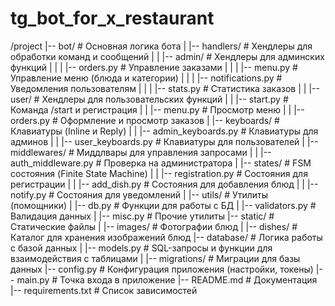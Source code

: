 # tg_bot_for_x_restaurant

/project
  |-- bot/                     # Основная логика бота
  |     |-- handlers/          # Хендлеры для обработки команд и сообщений
  |     |     |-- admin/       # Хендлеры для админских функций
  |     |     |     |-- orders.py          # Управление заказами
  |     |     |     |-- menu.py            # Управление меню (блюда и категории)
  |     |     |     |-- notifications.py   # Уведомления пользователям
  |     |     |     |-- stats.py           # Статистика заказов
  |     |     |-- user/        # Хендлеры для пользовательских функций
  |     |           |-- start.py           # Команда /start и регистрация
  |     |           |-- menu.py            # Просмотр меню
  |     |           |-- orders.py          # Оформление и просмотр заказов
  |     |-- keyboards/         # Клавиатуры (Inline и Reply)
  |     |     |-- admin_keyboards.py       # Клавиатуры для админов
  |     |     |-- user_keyboards.py        # Клавиатуры для пользователей
  |     |-- middlewares/       # Миддлвары для управления запросами
  |     |     |-- auth_middleware.py       # Проверка на администратора
  |     |-- states/            # FSM состояния (Finite State Machine)
  |     |     |-- registration.py          # Состояния для регистрации
  |     |     |-- add_dish.py              # Состояния для добавления блюд
  |     |     |-- notify.py                # Состояния для уведомлений
  |     |-- utils/             # Утилиты (помощники)
  |           |-- db.py                    # Функции для работы с БД
  |           |-- validators.py            # Валидация данных
  |           |-- misc.py                  # Прочие утилиты
  |-- static/                  # Статические файлы
  |     |-- images/            # Фотографии блюд
  |          |-- dishes/       # Каталог для хранения изображений блюд
  |-- database/                # Логика работы с базой данных
  |     |-- models.py          # SQL-запросы и функции для взаимодействия с таблицами
  |     |-- migrations/        # Миграции для базы данных
  |-- config.py                # Конфигурация приложения (настройки, токены)
  |-- main.py                  # Точка входа в приложение
  |-- README.md                # Документация
  |-- requirements.txt         # Список зависимостей
